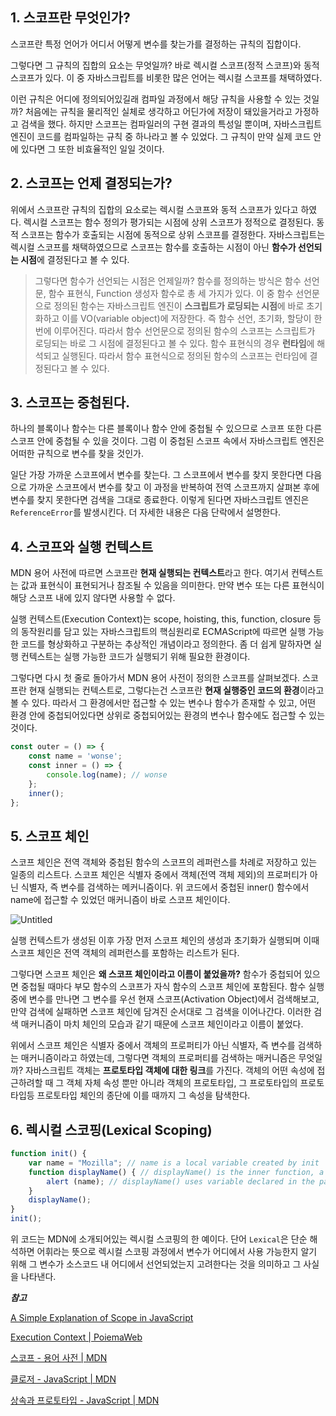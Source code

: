 ## 1. 스코프란 무엇인가?

스코프란 특정 언어가 어디서 어떻게 변수를 찾는가를 결정하는 규칙의 집합이다.

그렇다면 그 규칙의 집합의 요소는 무엇일까? 바로 렉시컬 스코프(정적 스코프)와 동적 스코프가 있다. 이 중 자바스크립트를 비롯한 많은 언어는 렉시컬 스코프를 채택하였다.

이런 규칙은 어디에 정의되어있길래 컴파일 과정에서 해당 규칙을 사용할 수 있는 것일까? 처음에는 규칙을 물리적인 실체로 생각하고 어딘가에 저장이 돼있을거라고 가정하고 검색을 했다. 하지만 스코프는 컴파일러의 구현 결과의 특성일 뿐이며, 자바스크립트 엔진이 코드를 컴파일하는 규칙 중 하나라고 볼 수 있었다. 그 규칙이 만약 실제 코드 안에 있다면 그 또한 비효율적인 일일 것이다.

## 2. 스코프는 언제 결정되는가?

위에서 스코프란 규칙의 집합의 요소로는 렉시컬 스코프와 동적 스코프가 있다고 하였다. 렉시컬 스코프는 함수 정의가 평가되는 시점에 상위 스코프가 정적으로 결정된다. 동적 스코프는 함수가 호출되는 시점에 동적으로 상위 스코프를 결정한다. 자바스크립트는 렉시컬 스코프를 채택하였으므로 스코프는 함수를 호출하는 시점이 아닌 **함수가 선언되는 시점**에 결정된다고 볼 수 있다.

> 그렇다면 함수가 선언되는 시점은 언제일까? 함수를 정의하는 방식은 함수 선언문, 함수 표현식, Function 생성자 함수로 총 세 가지가 있다. 이 중 함수 선언문으로 정의된 함수는 자바스크립트 엔진이 **스크립트가 로딩되는 시점**에 바로 초기화하고 이를 VO(variable object)에 저장한다. 즉 함수 선언, 초기화, 할당이 한번에 이루어진다. 따라서 함수 선언문으로 정의된 함수의 스코프는 스크립트가 로딩되는 바로 그 시점에 결정된다고 볼 수 있다. 함수 표현식의 경우 **런타임**에 해석되고 실행된다. 따라서 함수 표현식으로 정의된 함수의 스코프는 런타임에 결정된다고 볼 수 있다.
>

## 3. 스코프는 중첩된다.

하나의 블록이나 함수는 다른 블록이나 함수 안에 중첩될 수 있으므로 스코프 또한 다른 스코프 안에 중첩될 수 있을 것이다. 그럼 이 중첩된 스코프 속에서 자바스크립트 엔진은 어떠한 규칙으로 변수를 찾을 것인가.

일단 가장 가까운 스코프에서 변수를 찾는다. 그 스코프에서 변수를 찾지 못한다면 다음으로 가까운 스코프에서 변수를 찾고 이 과정을 반복하여 전역 스코프까지 살펴본 후에 변수를 찾지 못한다면 검색을 그대로 종료한다. 이렇게 된다면 자바스크립트 엔진은 `ReferenceError`를 발생시킨다. 더 자세한 내용은 다음 단락에서 설명한다.

## 4. 스코프와 실행 컨텍스트

MDN 용어 사전에 따르면 스코프란 **현재 실행되는 컨텍스트**라고 한다. 여기서 컨텍스트는 값과 표현식이 표현되거나 참조될 수 있음을 의미한다. 만약 변수 또는 다른 표현식이 해당 스코프 내에 있지 않다면 사용할 수 없다.

실행 컨텍스트(Execution Context)는 scope, hoisting, this, function, closure 등의 동작원리를 담고 있는 자바스크립트의 핵심원리로 ECMAScript에 따르면 실행 가능한 코드를 형상화하고 구분하는 추상적인 개념이라고 정의한다. 좀 더 쉽게 말하자면 실행 컨텍스트는 실행 가능한 코드가 실행되기 위해 필요한 환경이다.

그렇다면 다시 첫 줄로 돌아가서 MDN 용어 사전이 정의한 스코프를 살펴보겠다. 스코프란 현재 실행되는 컨텍스트로, 그렇다는건 스코프란 **현재 실행중인 코드의 환경**이라고 볼 수 있다. 따라서 그 환경에서만 접근할 수 있는 변수나 함수가 존재할 수 있고, 어떤 환경 안에 중첩되어있다면 상위로 중첩되어있는 환경의 변수나 함수에도 접근할 수 있는 것이다.

```jsx
const outer = () => {
	const name = 'wonse';
	const inner = () => {
		console.log(name); // wonse
	};
	inner();
};
```

## 5. 스코프 체인

스코프 체인은 전역 객체와 중첩된 함수의 스코프의 레퍼런스를 차례로 저장하고 있는 일종의 리스트다. 스코프 체인은 식별자 중에서 객체(전역 객체 제외)의 프로퍼티가 아닌 식별자, 즉 변수를 검색하는 메커니즘이다. 위 코드에서 중첩된 inner() 함수에서 name에 접근할 수 있었던 매커니즘이 바로 스코프 체인이다.

![Untitled](https://s3-us-west-2.amazonaws.com/secure.notion-static.com/ceb62eb4-4f5e-474c-88db-52fa4b496067/Untitled.png)

실행 컨텍스트가 생성된 이후 가장 먼저 스코프 체인의 생성과 초기화가 실행되며 이때 스코프 체인은 전역 객체의 레퍼런스를 포함하는 리스트가 된다.

그렇다면 스코프 체인은 **왜 스코프 체인이라고 이름이 붙었을까?** 함수가 중첩되어 있으면 중첩될 때마다 부모 함수의 스코프가 자식 함수의 스코프 체인에 포함된다. 함수 실행중에 변수를 만나면 그 변수를 우선 현재 스코프(Activation Object)에서 검색해보고, 만약 검색에 실패하면 스코프 체인에 담겨진 순서대로 그 검색을 이어나간다. 이러한 검색 매커니즘이 마치 체인의 모습과 같기 때문에 스코프 체인이라고 이름이 붙었다.

위에서 스코프 체인은 식별자 중에서 객체의 프로퍼티가 아닌 식별자, 즉 변수를 검색하는 매커니즘이라고 하였는데, 그렇다면 객체의 프로퍼티를 검색하는 매커니즘은 무엇일까? 자바스크립트 객체는 **프로토타입 객체에 대한 링크**를 가진다. 객체의 어떤 속성에 접근하려할 때 그 객체 자체 속성 뿐만 아니라 객체의 프로토타입, 그 프로토타입의 프로토타입등 프로토타입 체인의 종단에 이를 때까지 그 속성을 탐색한다.

## 6. 렉시컬 스코핑(Lexical Scoping)

```jsx
function init() {
    var name = "Mozilla"; // name is a local variable created by init
    function displayName() { // displayName() is the inner function, a closure
        alert (name); // displayName() uses variable declared in the parent function    
    }
    displayName();    
}
init();
```

위 코드는 MDN에 소개되어있는 렉시컬 스코핑의 한 예이다. 단어 `Lexical`은 단순 해석하면 어휘라는 뜻으로 렉시컬 스코핑 과정에서 변수가 어디에서 사용 가능한지 알기 위해 그 변수가 소스코드 내 어디에서 선언되었는지 고려한다는 것을 의미하고 그 사실을 나타낸다.

***참고***

[A Simple Explanation of Scope in JavaScript](https://dmitripavlutin.com/javascript-scope/)

[Execution Context | PoiemaWeb](https://poiemaweb.com/js-execution-context)

[스코프 - 용어 사전 | MDN](https://developer.mozilla.org/ko/docs/Glossary/Scope)

[클로저 - JavaScript | MDN](https://developer.mozilla.org/ko/docs/Web/JavaScript/Closures)

[상속과 프로토타입 - JavaScript | MDN](https://developer.mozilla.org/ko/docs/Web/JavaScript/Inheritance_and_the_prototype_chain)
